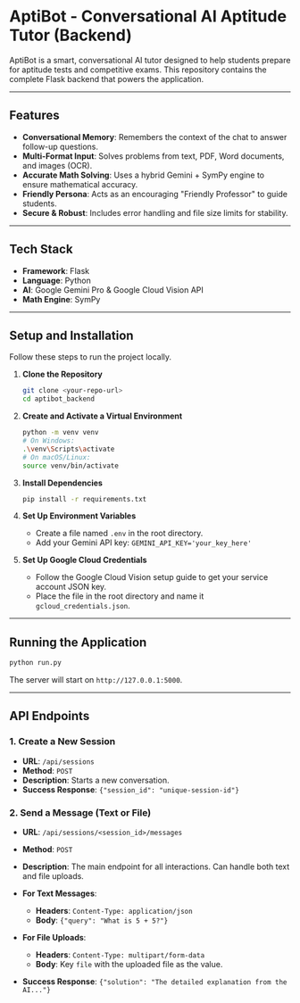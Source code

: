 # AptiBot - Conversational AI Aptitude Tutor (Backend)

AptiBot is a smart, conversational AI tutor designed to help students prepare for aptitude tests and competitive exams. This repository contains the complete Flask backend that powers the application.



---

## Features

-   **Conversational Memory**: Remembers the context of the chat to answer follow-up questions.
-   **Multi-Format Input**: Solves problems from text, PDF, Word documents, and images (OCR).
-   **Accurate Math Solving**: Uses a hybrid Gemini + SymPy engine to ensure mathematical accuracy.
-   **Friendly Persona**: Acts as an encouraging "Friendly Professor" to guide students.
-   **Secure & Robust**: Includes error handling and file size limits for stability.

---

## Tech Stack

-   **Framework**: Flask
-   **Language**: Python
-   **AI**: Google Gemini Pro & Google Cloud Vision API
-   **Math Engine**: SymPy

---

## Setup and Installation

Follow these steps to run the project locally.

1.  **Clone the Repository**
    ```bash
    git clone <your-repo-url>
    cd aptibot_backend
    ```

2.  **Create and Activate a Virtual Environment**
    ```bash
    python -m venv venv
    # On Windows:
    .\venv\Scripts\activate
    # On macOS/Linux:
    source venv/bin/activate
    ```

3.  **Install Dependencies**
    ```bash
    pip install -r requirements.txt
    ```

4.  **Set Up Environment Variables**
    * Create a file named `.env` in the root directory.
    * Add your Gemini API key: `GEMINI_API_KEY='your_key_here'`

5.  **Set Up Google Cloud Credentials**
    * Follow the Google Cloud Vision setup guide to get your service account JSON key.
    * Place the file in the root directory and name it `gcloud_credentials.json`.

---

## Running the Application

```bash
python run.py
```
The server will start on `http://127.0.0.1:5000`.

---

## API Endpoints

### 1. Create a New Session

-   **URL**: `/api/sessions`
-   **Method**: `POST`
-   **Description**: Starts a new conversation.
-   **Success Response**: `{"session_id": "unique-session-id"}`

### 2. Send a Message (Text or File)

-   **URL**: `/api/sessions/<session_id>/messages`
-   **Method**: `POST`
-   **Description**: The main endpoint for all interactions. Can handle both text and file uploads.

-   **For Text Messages**:
    -   **Headers**: `Content-Type: application/json`
    -   **Body**: `{"query": "What is 5 + 5?"}`

-   **For File Uploads**:
    -   **Headers**: `Content-Type: multipart/form-data`
    -   **Body**: Key `file` with the uploaded file as the value.

-   **Success Response**: `{"solution": "The detailed explanation from the AI..."}`